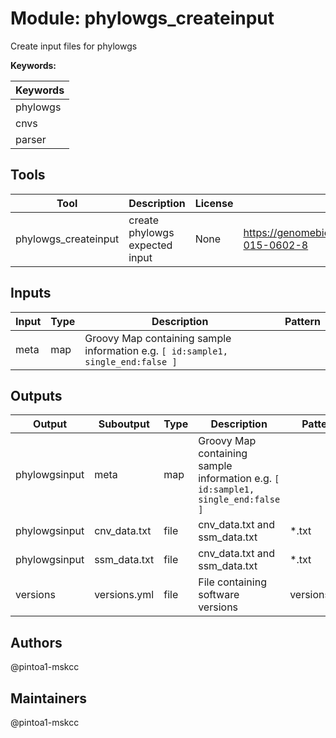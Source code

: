 # Module: phylowgs_createinput

Create input files for phylowgs

**Keywords:**

| Keywords |
|----------|
| phylowgs |
| cnvs |
| parser |

## Tools

| Tool | Description | License | Homepage |
|------|-------------|---------|----------|
| phylowgs_createinput | create phylowgs expected input | None | https://genomebiology.biomedcentral.com/articles/10.1186/s13059-015-0602-8 |

## Inputs

| Input | Type | Description | Pattern |
|-------|------|-------------|---------|
| meta | map | Groovy Map containing sample information e.g. `[ id:sample1, single_end:false ]`  |  |

## Outputs

| Output | Suboutput | Type | Description | Pattern |
|--------|-----------|------|-------------|---------|
| phylowgsinput | meta | map | Groovy Map containing sample information e.g. `[ id:sample1, single_end:false ]`  |  |
| phylowgsinput | cnv_data.txt | file | cnv_data.txt and ssm_data.txt | *.txt |
| phylowgsinput | ssm_data.txt | file | cnv_data.txt and ssm_data.txt | *.txt |
| versions | versions.yml | file | File containing software versions | versions.yml |

## Authors

@pintoa1-mskcc

## Maintainers

@pintoa1-mskcc

